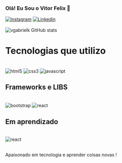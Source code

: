 ### Olá! Eu Sou o Vitor Felix 👋

[![Instagram](https://img.shields.io/badge/Instagram-E4405F?style=for-the-badge&logo=instagram&logoColor=white)](https://instagram.com/vgfelixx)
[![Linkedin](https://img.shields.io/badge/LinkedIn-0077B5?style=for-the-badge&logo=linkedin&logoColor=white)](https://www.linkedin.com/in/vitorfelix03/)<br><br>
![vgabrielk GitHub stats](https://github-readme-stats.vercel.app/api?username=vgabrielk&show_icons=true&theme=dracula)




# Tecnologias que utilizo
<div style="display: inline_block"><br/>

 <img align="center" alt="html5" src="https://img.shields.io/badge/HTML5-E34F26?style=for-the-badge&logo=html5&logoColor=white" />
  <img align="center" alt="css3" src="https://img.shields.io/badge/CSS3-1572B6?style=for-the-badge&logo=css3&logoColor=white" />
  <img align="center" alt="javascript" src="https://img.shields.io/badge/JavaScript-323330?style=for-the-badge&logo=javascript&logoColor=F7DF1E" />
  
</div>

## Frameworks e LIBS 

<div style="display: inline_block"><br/>

 <img align="center" alt="bootstrap" src="https://img.shields.io/badge/Bootstrap-563D7C?style=for-the-badge&logo=bootstrap&logoColor=white" />
   <img align="center" alt="react" src="https://img.shields.io/badge/React-20232A?style=for-the-badge&logo=react&logoColor=61DAFB" />
 
</div>

## Em aprendizado


<div style="display: inline_block"><br/>
  <img align="center" alt="react" src="https://img.shields.io/badge/React-20232A?style=for-the-badge&logo=react&logoColor=61DAFB" />

  
</div><br/>


Apaixonado em tecnologia e aprender coisas novas !


